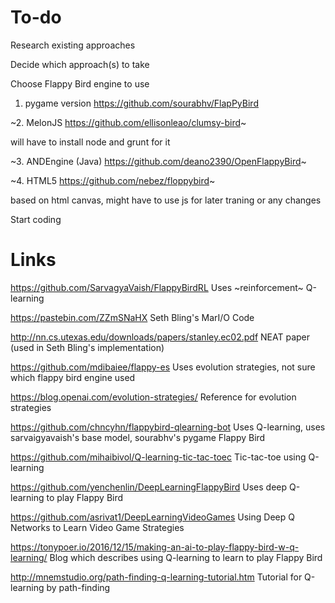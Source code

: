 # To-do

Research existing approaches

Decide which approach(s) to take

Choose Flappy Bird engine to use

1. pygame version https://github.com/sourabhv/FlapPyBird

~2. MelonJS https://github.com/ellisonleao/clumsy-bird~

will have to install node and grunt for it

~3. ANDEngine (Java) https://github.com/deano2390/OpenFlappyBird~

~4. HTML5 https://github.com/nebez/floppybird~

based on html canvas, might have to use js for later traning or any changes

Start coding

# Links

https://github.com/SarvagyaVaish/FlappyBirdRL
Uses ~reinforcement~ Q-learning

https://pastebin.com/ZZmSNaHX
Seth Bling's MarI/O Code

http://nn.cs.utexas.edu/downloads/papers/stanley.ec02.pdf
NEAT paper (used in Seth Bling's implementation)

https://github.com/mdibaiee/flappy-es
Uses evolution strategies, not sure which flappy bird engine used

https://blog.openai.com/evolution-strategies/
Reference for evolution strategies

https://github.com/chncyhn/flappybird-qlearning-bot
Uses Q-learning, uses sarvaigyavaish's base model, sourabhv's pygame Flappy Bird

https://github.com/mihaibivol/Q-learning-tic-tac-toec
Tic-tac-toe using Q-learning

https://github.com/yenchenlin/DeepLearningFlappyBird
Uses deep Q-learning to play Flappy Bird

https://github.com/asrivat1/DeepLearningVideoGames
Using Deep Q Networks to Learn Video Game Strategies

https://tonypoer.io/2016/12/15/making-an-ai-to-play-flappy-bird-w-q-learning/
Blog which describes using Q-learning to learn to play Flappy Bird

http://mnemstudio.org/path-finding-q-learning-tutorial.htm
Tutorial for Q-learning by path-finding
